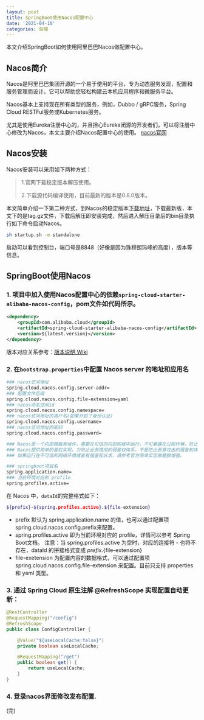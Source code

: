 ```yaml
---
layout: post
title: SpringBoot使用Nacos配置中心
date: '2021-04-10'
categories: 后端
---
```


本文介绍SpringBoot如何使用阿里巴巴Nacos做配置中心。

## Nacos简介

Nacos是阿里巴巴集团开源的一个易于使用的平台，专为动态服务发现，配置和服务管理而设计。它可以帮助您轻松构建云本机应用程序和微服务平台。

Nacos基本上支持现在所有类型的服务，例如，Dubbo / gRPC服务，Spring Cloud RESTFul服务或Kubernetes服务。

尤其是使用Eureka注册中心的，并且担心Eureka闭源的开发者们，可以将注册中心修改为Nacos，本文主要介绍Nacos配置中心的使用。
[nacos官网](https://nacos.io/zh-cn/)

## Nacos安装

Nacos安装可以采用如下两种方式：

> 1.官网下载稳定版本解压使用。
> 
>2.下载源代码编译使用，目前最新的版本是0.8.0版本。

本文简单介绍一下第二种方式，到Nacos的稳定版本[下载地址](https://github.com/alibaba/nacos/releases)，下载最新版，本文下的是tag.gz文件，下载后解压即安装完成，然后进入解压目录后的bin目录执行如下命令启动Nacos。

``` sh
sh startup.sh -m standalone
```

启动可以看到控制台，端口号是8848（好像是因为珠穆朗玛峰的高度），版本等信息。

## SpringBoot使用Nacos

### 1. 项目中加入使用Nacos配置中心的依赖`spring-cloud-starter-alibaba-nacos-config`，pom文件如代码所示。

``` xml
<dependency>
    <groupId>com.alibaba.cloud</groupId>
    <artifactId>spring-cloud-starter-alibaba-nacos-config</artifactId>
    <version>${latest.version}</version>
</dependency>
```

版本对应关系参考：[版本说明 Wiki](https://github.com/alibaba/spring-cloud-alibaba/wiki/%E7%89%88%E6%9C%AC%E8%AF%B4%E6%98%8E)

### 2. 在`bootstrap.properties`中配置 Nacos server 的地址和应用名

``` sh
### nacos访问地址
spring.cloud.nacos.config.server-addr=
### 配置文件后缀
spring.cloud.nacos.config.file-extension=yaml
### nacos命名空间id
spring.cloud.nacos.config.namespace=
### nacos访问地址的用户名(如果开启了身份认证)
spring.cloud.nacos.config.username=
### nacos访问地址的密码
spring.cloud.nacos.config.password=

### Nacos是一个内部微服务组件，需要在可信的内部网络中运行，不可暴露在公网环境，防止带来安全风险。
### Nacos提供简单的鉴权实现，为防止业务错用的弱鉴权体系，不是防止恶意攻击的强鉴权体系。
### 如果运行在不可信的网络环境或者有强鉴权诉求，请参考官方简单实现做替换增强。

### springboot项目名
spring.application.name= 
### 当前环境对应的 profile
spring.profiles.active= 
```

在 Nacos 中，`dataId`的完整格式如下：

``` sh
${prefix}-${spring.profiles.active}.${file-extension}
```

+ prefix 默认为 spring.application.name 的值，也可以通过配置项 spring.cloud.nacos.config.prefix来配置。
+ spring.profiles.active 即为当前环境对应的 profile，详情可以参考 Spring Boot文档。 注意：当 spring.profiles.active 为空时，对应的连接符 - 也将不存在，dataId 的拼接格式变成 ${prefix}.${file-extension}
+ file-exetension 为配置内容的数据格式，可以通过配置项 spring.cloud.nacos.config.file-extension 来配置。目前只支持 properties 和 yaml 类型。

### 3. 通过 Spring Cloud 原生注解 @RefreshScope 实现配置自动更新：

``` java
@RestController
@RequestMapping("/config")
@RefreshScope
public class ConfigController {

    @Value("${useLocalCache:false}")
    private boolean useLocalCache;

    @RequestMapping("/get")
    public boolean get() {
        return useLocalCache;
    }
}
```

### 4. 登录nacos界面修改发布配置.

(完)